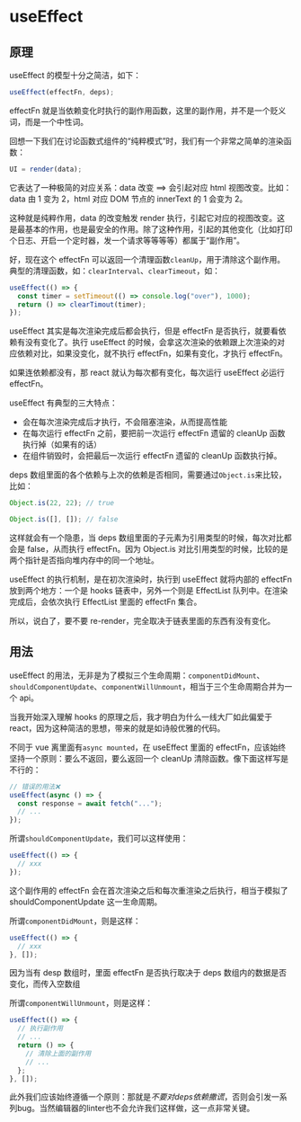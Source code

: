 # useEffect

## 原理

useEffect 的模型十分之简洁，如下：

```js
useEffect(effectFn, deps);
```

effectFn 就是当依赖变化时执行的副作用函数，这里的副作用，并不是一个贬义词，而是一个中性词。

回想一下我们在讨论函数式组件的“纯粹模式”时，我们有一个非常之简单的渲染函数：

```js
UI = render(data);
```

它表达了一种极简的对应关系：data 改变 ==> 会引起对应 html 视图改变。比如：data 由 1 变为 2，html 对应 DOM 节点的 innerText 的 1 会变为 2。

这种就是纯粹作用，data 的改变触发 render 执行，引起它对应的视图改变。这是最基本的作用，也是最安全的作用。除了这种作用，引起的其他变化（比如打印个日志、开启一个定时器，发一个请求等等等等）都属于“副作用”。

好，现在这个 effectFn 可以返回一个清理函数`cleanUp`，用于清除这个副作用。典型的清理函数，如：`clearInterval`、`clearTimeout`，如：

```js
useEffect(() => {
  const timer = setTimeout(() => console.log("over"), 1000);
  return () => clearTimout(timer);
});
```

useEffect 其实是每次渲染完成后都会执行，但是 effectFn 是否执行，就要看依赖有没有变化了。执行 useEffect 的时候，会拿这次渲染的依赖跟上次渲染的对应依赖对比，如果没变化，就不执行 effectFn，如果有变化，才执行 effectFn。

如果连依赖都没有，那 react 就认为每次都有变化，每次运行 useEffect 必运行 effectFn。

useEffect 有典型的三大特点：

- 会在每次渲染完成后才执行，不会阻塞渲染，从而提高性能
- 在每次运行 effectFn 之前，要把前一次运行 effectFn 遗留的 cleanUp 函数执行掉（如果有的话）
- 在组件销毁时，会把最后一次运行 effectFn 遗留的 cleanUp 函数执行掉。

deps 数组里面的各个依赖与上次的依赖是否相同，需要通过`Object.is`来比较，比如：

```js
Object.is(22, 22); // true

Object.is([], []); // false
```

这样就会有一个隐患，当 deps 数组里面的子元素为引用类型的时候，每次对比都会是 false，从而执行 effectFn。因为 Object.is 对比引用类型的时候，比较的是两个指针是否指向堆内存中的同一个地址。

useEffect 的执行机制，是在初次渲染时，执行到 useEffect 就将内部的 effectFn 放到两个地方：一个是 hooks 链表中，另外一个则是 EffectList 队列中。在渲染完成后，会依次执行 EffectList 里面的 effectFn 集合。

所以，说白了，要不要 re-render，完全取决于链表里面的东西有没有变化。

## 用法

useEffect 的用法，无非是为了模拟三个生命周期：`componentDidMount`、`shouldComponentUpdate`、`componentWillUnmount`，相当于三个生命周期合并为一个 api。

当我开始深入理解 hooks 的原理之后，我才明白为什么一线大厂如此偏爱于 react，因为这种简洁的思想，带来的就是如诗般优雅的代码。

不同于 vue 离里面有`async mounted`，在 useEffect 里面的 effectFn，应该始终坚持一个原则：要么不返回，要么返回一个 cleanUp 清除函数。像下面这样写是不行的：

```js
// 错误的用法❌
useEffect(async () => {
  const response = await fetch("...");
  // ...
});
```

所谓`shouldComponentUpdate`，我们可以这样使用：

```js
useEffect(() => {
  // xxx
});
```

这个副作用的 effectFn 会在首次渲染之后和每次重渲染之后执行，相当于模拟了 shouldComponentUpdate 这一生命周期。

所谓`componentDidMount`，则是这样：

```js
useEffect(() => {
  // xxx
}, []);
```

因为当有 desp 数组时，里面 effectFn 是否执行取决于 deps 数组内的数据是否变化，而传入空数组

所谓`componentWillUnmount`，则是这样：

```js
useEffect(() => {
  // 执行副作用
  // ...
  return () => {
    // 清除上面的副作用
    // ...
  };
}, []);
```

此外我们应该始终遵循一个原则：那就是*不要对deps依赖撒谎*，否则会引发一系列bug。当然编辑器的linter也不会允许我们这样做，这一点非常关键。